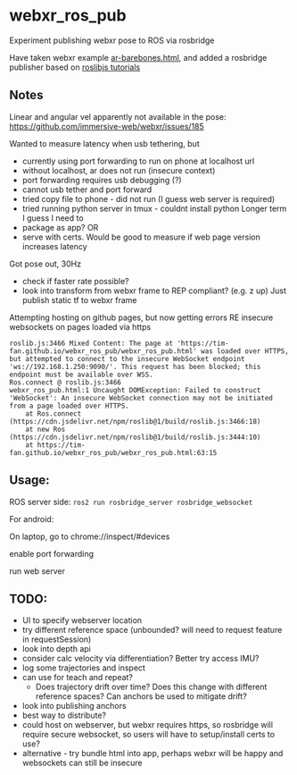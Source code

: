 # webxr_ros_pub

Experiment publishing webxr pose to ROS via rosbridge

Have taken webxr example [ar-barebones.html](https://github.com/immersive-web/webxr-samples/blob/main/ar-barebones.html), and added a rosbridge publisher based on [roslibjs tutorials](http://wiki.ros.org/roslibjs/Tutorials/BasicRosFunctionality)

## Notes

Linear and angular vel apparently not available in the pose:
https://github.com/immersive-web/webxr/issues/185

Wanted to measure latency when usb tethering, but
 * currently using port forwarding to run on phone at localhost url
 * without localhost, ar does not run (insecure context)
 * port forwarding requires usb debugging (?)
 * cannot usb tether and port forward 
 * tried copy file to phone - did not run (I guess web server is required)
 * tried running python server in tmux - couldnt install python
Longer term I guess I need to 
 * package as app?
 OR
 * serve with certs. 
Would be good to measure if web page version increases latency

Got pose out, 30Hz
 - check if faster rate possible?
 - look into transform from webxr frame to REP compliant? (e.g. z up) Just publish static tf to webxr frame

Attempting hosting on github pages, but now getting errors RE insecure websockets on pages loaded via https
```
roslib.js:3466 Mixed Content: The page at 'https://tim-fan.github.io/webxr_ros_pub/webxr_ros_pub.html' was loaded over HTTPS, but attempted to connect to the insecure WebSocket endpoint 'ws://192.168.1.250:9090/'. This request has been blocked; this endpoint must be available over WSS.
Ros.connect @ roslib.js:3466
webxr_ros_pub.html:1 Uncaught DOMException: Failed to construct 'WebSocket': An insecure WebSocket connection may not be initiated from a page loaded over HTTPS.
    at Ros.connect (https://cdn.jsdelivr.net/npm/roslib@1/build/roslib.js:3466:18)
    at new Ros (https://cdn.jsdelivr.net/npm/roslib@1/build/roslib.js:3444:10)
    at https://tim-fan.github.io/webxr_ros_pub/webxr_ros_pub.html:63:15
```

## Usage:

ROS server side:
`ros2 run rosbridge_server rosbridge_websocket`

For android:

On laptop, go to
chrome://inspect/#devices

enable port forwarding

run web server

## TODO: 
* UI to specify webserver location
* try different reference space (unbounded? will need to request feature in requestSession)
* look into depth api
* consider calc velocity via differentiation? Better try access IMU? 
* log some trajectories and inspect
 * can use for teach and repeat? 
    * Does trajectory drift over time? Does this change with different reference spaces? Can anchors be used to mitigate drift?
* look into publishing anchors
* best way to distribute?
 * could host on webserver, but webxr requires https, so rosbridge will require secure websocket, so users will have to setup/install certs to use?
 * alternative - try bundle html into app, perhaps webxr will be happy and websockets can still be insecure
